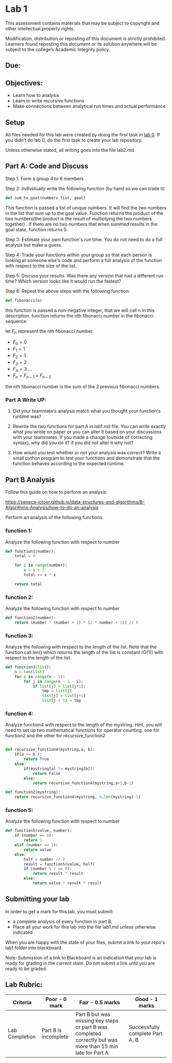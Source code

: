 # Lab 1

This assessment contains materials that may be subject to copyright and other intellectual property rights. 

Modification, distribution or reposting of this document is strictly prohibited. Learners found reposting this document or its solution anywhere will be subject to the college’s Academic Integrity policy.

## Due: 

## Objectives:

- Learn how to analysis
- Learn to write recursive functions
- Make connections between analytical run times and actual performance

## Setup


All files needed for this lab were created by doing the first task in [lab 0](lab-00.md).  If you didn't do lab 0, do the first task to create your lab repository.

Unless otherwise stated, all writing goes into the file lab2.md


## Part A: Code and Discuss

Step 1: Form a group 4 to 6 members


Step 2: Individually write the following function (by hand so we can trade it)

```python
def sum_to_goal(numbers_list, goal)
```

This function is passed a list of unique numbers.  It will find the two numbers in the list that sum up to the goal value. Function returns the product of the two numbers(the product is the result of multiplying the two numbers together) .  If there are no two numbers that when summed results in the goal state, function returns 0.

Step 3: Estimate your own function's run time.  You do not need to do a full analysis but make a guess.

Step 4: Trade your functions within your group so that each person is looking at someone else's code and perform a full analysis of the function with respect to the size of the list.


Step 5: Discuss your results.  Was there any version that had a different run time?  Which version looks like it would run the fastest?

Step 6:  Repeat the above steps with the following function:

```python
def fibonacci(n)
```
this function is passed a non-negative integer, that we will call n in this description.  function returns the nth fibonacci number in the fibonacci sequence.  

let $F_n$ represent the nth fibonacci number.

* $F_0 = 0$
* $F_1 = 1$
* $F_2 = 1$
* $F_3 = 2$
* $F_4 = 3$
...
* $F_n = F_{n-1} + F_{n-2}$

the nth fibonacci number is the sum of the 2 previous fibonacci numbers.


### Part A Write UP:

1. Did your teammate's analysis match what you thought your function's runtime was?

2. Rewrite the two functions for part A in lab1.md file.  You can write exactly what you wrote on paper or you can alter it based on your discussions with your teammates.  If you made a change (outside of correcting syntax), why did you do it? if you did not alter it why not?

3. How would you test whether or not your analysis was correct?  Write a small python program to test your functions and demonstrate that the function behaves according to the expected runtime. 



## Part B Analysis


Follow this guide on how to perform an analysis:

https://seneca-ictoer.github.io/data-structures-and-algorithms/B-Algorithms-Analysis/how-to-do-an-analysis

Perform an analysis of the following functions.  

### function 1:

Analyze the following function with respect to number

```python
def function1(number):
	total = 0

	for i in range(number):
		x = i + 1
		total += x * x

	return total
```

### function 2:

Analyze the following function with respect to number

```python
def function2(number):
	return (number * (number + 1) * (2 * number + 1)) // 6
```

### function 3:

Analyze the following with respect to the length of the list.  Note that the function call len() which returns the length of the list is constant (O(1)) with respect to the length of the list.
```python
def function3(list):
	n = len(list)
	for i in range(n - 1):
		for j in range(n - 1 - i):
			if list[j] > list[j+1]:
				tmp = list[j]
				list[j] = list[j+1]
				list[j + 1] = tmp
```

### function 4:


Analyze function4 with respect to the length of the mystring.  Hint, you will need to set up two mathematical functions for operator counting.  one for function2 and the other for recursive_function2

```python

def recursive_function4(mystring,a, b):
	if(a >= b ):
		return True
	else:
		if(mystring[a] != mystring[b]):
			return False
		else:
			return recursive_function4(mystring,a+1,b-1)

def function2(mystring):
	return recursive_function4(mystring, 0,len(mystring)-1)

```


### function 5:

Analyze the following function with respect to number


```python
def function5(value, number):
	if (number == 0):
		return 1
	elif (number == 1):
		return value
	else:
		half = number // 2
		result = function5(value, half)
		if (number % 2 == 0):
			return result * result
		else:
			return value * result * result

```



## Submitting your lab

In order to get a mark for this lab, you must submit:

- a complete analysis of every function in part B.
- Place all your work for this lab into the file lab1.md unless otherwise indicated


When you are happy with the state of your files, submit a link to your repo's lab1 folder into blackboard.  

Note: Submission of a link to Blackboard is an indication that your lab is ready for grading in the current state.  Do not submit a link until you are ready to be graded.


## Lab Rubric:

| Criteria       | Poor - 0 mark     | Fair - 0.5 marks                                                                                                                     | Good - 1 marks                                                              |
| -------------- | ----------------- | ------------------------------------------------------------------------------------------------------------------------------------ | --------------------------------------------------------------------------- |
| Lab Completion | Part B is incomplete | Part B but was missing key steps or part B was completed correctly but was more than 15 min late for Part A | Successfully complete Part A, B |
